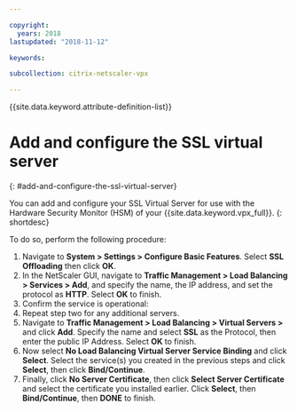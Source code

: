 ```yaml
---

copyright:
  years: 2018
lastupdated: "2018-11-12"

keywords:

subcollection: citrix-netscaler-vpx

---
```


{{site.data.keyword.attribute-definition-list}}

# Add and configure the SSL virtual server
{: #add-and-configure-the-ssl-virtual-server}

You can add and configure your SSL Virtual Server for use with the Hardware Security Monitor (HSM) of your {{site.data.keyword.vpx_full}}.
{: shortdesc}

To do so, perform the following procedure:

1. Navigate to **System > Settings > Configure Basic Features**. Select **SSL Offloading** then click **OK**.
2. In the NetScaler GUI, navigate to **Traffic Management > Load Balancing > Services > Add**, and specify the name, the IP address, and set the protocol as **HTTP**. Select **OK** to finish.
3. Confirm the service is operational:
4. Repeat step two for any additional servers.
5. Navigate to **Traffic Management > Load Balancing > Virtual Servers >** and click **Add**. Specify the name and select **SSL** as the Protocol, then enter the public IP Address. Select **OK** to finish.
6. Now select **No Load Balancing Virtual Server Service Binding** and click **Select**. Select the service(s) you created in the previous steps and click **Select**, then click **Bind/Continue**.
7. Finally, click **No Server Certificate**, then click **Select Server Certificate** and select the certificate you installed earlier. Click **Select**, then **Bind/Continue**, then **DONE** to finish.
